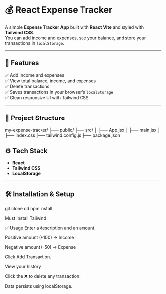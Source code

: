 # 💰 React Expense Tracker

A simple **Expense Tracker App** built with **React Vite** and styled with **Tailwind CSS**.  
You can add income and expenses, see your balance, and store your transactions in `localStorage`.

---

## 🚀 Features

✅ Add income and expenses  
✅ View total balance, income, and expenses  
✅ Delete transactions  
✅ Saves transactions in your browser's `localStorage`  
✅ Clean responsive UI with Tailwind CSS

---

## 📂 Project Structure

my-expense-tracker/
├── public/
├── src/
│ ├── App.jsx
│ ├── main.jsx
│ ├── index.css
├── tailwind.config.js
├── package.json

## ⚙️ Tech Stack

- **React**
- **Tailwind CSS**
- **LocalStorage**

---

## 🛠️ Installation & Setup
git clone 
cd
npm install

Must install Tailwind

✅ Usage
Enter a description and an amount.

Positive amount (+100) → Income

Negative amount (-50) → Expense

Click Add Transaction.

View your history.

Click the ❌ to delete any transaction.

Data persists using localStorage.